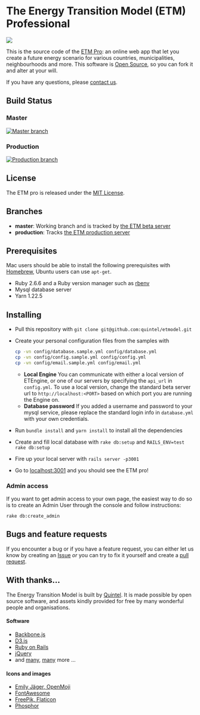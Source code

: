 # The Energy Transition Model (ETM) Professional

![](https://docs.energytransitionmodel.com/img/docs/20181031_etmodel_screenshot.png)

This is the source code of the [ETM Pro](https://pro.energytransitionmodel.com/):
an online web app that let you create a future energy scenario for various countries, municipalities, neighbourhoods and more.
This software is [Open Source](LICENSE.txt), so you can fork it and alter at your will.

If you have any questions, please [contact us](http://quintel.com/contact).

## Build Status

### Master
[![Master branch](https://semaphoreci.com/api/v1/quintel/etmodel/branches/master/badge.svg)](https://semaphoreci.com/quintel/etmodel)

### Production
[![Production branch](https://semaphoreci.com/api/v1/quintel/etmodel/branches/production/badge.svg)](https://semaphoreci.com/quintel/etmodel)

## License

The ETM pro is released under the [MIT License](LICENSE.txt).

## Branches

* **master**: Working branch and is tracked by [the ETM beta server](https://beta-pro.energytransitionmodel.com/)
* **production**: Tracks [the ETM production server](https://pro.energytransitionmodel.com/)

## Prerequisites

Mac users should be able to install the following prerequisites with [Homebrew](brew.sh), Ubuntu users can use `apt-get`.
*  Ruby 2.6.6 and a Ruby version manager such as [rbenv](https://github.com/rbenv/rbenv)
* Mysql database server
* Yarn 1.22.5

## Installing

* Pull this repository with `git clone git@github.com:quintel/etmodel.git`
* Create your personal configuration files from the samples with

  ```bash
  cp -vn config/database.sample.yml config/database.yml
  cp -vn config/config.sample.yml config/config.yml
  cp -vn config/email.sample.yml config/email.yml
  ```
  * **Local Engine** You can communicate with either a local version of ETEngine, or one of our servers by specifying the `api_url` in `config.yml`. To use a local version, change the standard beta server url to `http://localhost:<PORT>` based on which port you are running the Engine on.
  * **Database password** If you added a username and password to your mysql service, please replace the standard login info in `database.yml` with your own credentials.

* Run `bundle install` and `yarn install` to install all the dependencies
* Create and fill local database with `rake db:setup` and `RAILS_ENV=test rake db:setup`
* Fire up your local server with `rails server -p3001`
* Go to [localhost:3001](http://localhost:3001) and you should see the ETM pro!

### Admin access

If you want to get admin access to your own page, the easiest way to do so
is to create an Admin User through the console and follow instructions:

    rake db:create_admin

## Bugs and feature requests

If you encounter a bug or if you have a feature request, you can either let us
know by creating an [Issue](http://github.com/quintel/etmodel/issues) *or* you
can try to fix it yourself and create a
[pull request](http://github.com/quintel/etmodel/pulls).

## With thanks...

The Energy Transition Model is built by [Quintel](https://quintel.com/). It is made possible by
open source software, and assets kindly provided for free by many wonderful people and
organisations.

#### Software

* [Backbone.js](https://backbonejs.org/)
* [D3.js](https://d3js.org/)
* [Ruby on Rails](https://rubyonrails.org/)
* [jQuery](https://jquery.com/)
* and [many](https://github.com/quintel/etmodel/blob/master/Gemfile), [many](https://github.com/quintel/etmodel/blob/master/package.json) more ...

#### Icons and images

* [Emily Jäger, OpenMoji](https://openmoji.org/)
* [FontAwesome](https://fontawesome.com/)
* [FreePik, Flaticon](https://www.flaticon.com/)
* [Phosphor](https://phosphoricons.com/)

